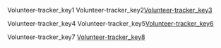Volunteer-tracker_key1
Volunteer-tracker_key2[Volunteer-tracker_key3](https://docs.google.com/spreadsheets/d/1A8M0DIBB-yhlJ7_JvLSgBKppq5498hxwDyyc9GNs2F4/edit?usp=sharing)


Volunteer-tracker_key4
Volunteer-tracker_key5[Volunteer-tracker_key6](https://docs.google.com/spreadsheets/d/1jZYeO6412o1tFhmGVRjWETmotBMXZjK15CAiyy2Z0_c/edit#gid=0)


Volunteer-tracker_key7
[Volunteer-tracker_key8](mailto:&#x76;&#x6f;&#108;&#117;&#x6e;&#116;&#x65;&#101;&#114;&#64;&#x6e;&#x61;&#x76;&#x67;&#x75;&#114;&#117;&#x6b;&#x75;&#108;&#46;&#x6f;&#114;&#x67;)
